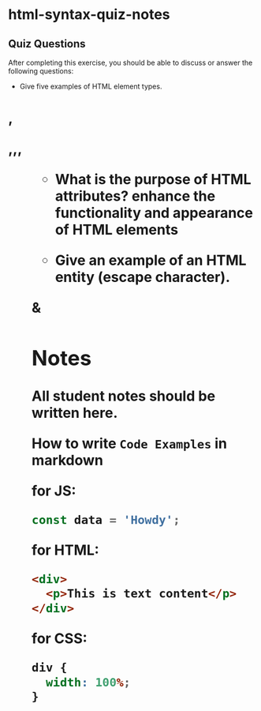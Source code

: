 # html-syntax-quiz-notes

## Quiz Questions

After completing this exercise, you should be able to discuss or answer the following questions:

- Give five examples of HTML element types.
<h1>,<p>,<a>,<img>,<ul>

- What is the purpose of HTML attributes?
  enhance the functionality and appearance of HTML elements

- Give an example of an HTML entity (escape character).
<p>&amp;</p>

## Notes

All student notes should be written here.

How to write `Code Examples` in markdown

for JS:

```javascript
const data = 'Howdy';
```

for HTML:

```html
<div>
  <p>This is text content</p>
</div>
```

for CSS:

```css
div {
  width: 100%;
}
```
